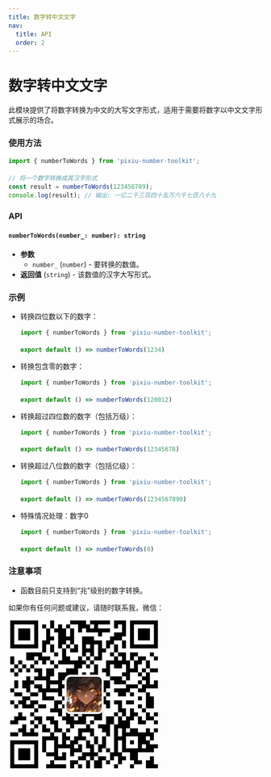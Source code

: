 ```yaml
---
title: 数字转中文文字
nav:
  title: API
  order: 2
---
```


# 数字转中文文字

此模块提供了将数字转换为中文的大写文字形式，适用于需要将数字以中文文字形式展示的场合。

### 使用方法

```js
import { numberToWords } from 'pixiu-number-toolkit';

// 将一个数字转换成其汉字形式
const result = numberToWords(123456789);
console.log(result); // 输出: 一亿二千三百四十五万六千七百八十九
```

### API

#### `numberToWords(number_: number): string`

- **参数**
  - `number_` (`number`) - 要转换的数值。
- **返回值** (`string`) - 该数值的汉字大写形式。

### 示例

- 转换四位数以下的数字：
  ```jsx
  import { numberToWords } from 'pixiu-number-toolkit';

  export default () => numberToWords(1234)
  ```

- 转换包含零的数字：
  ```jsx
  import { numberToWords } from 'pixiu-number-toolkit';

  export default () => numberToWords(120012)
  ```

- 转换超过四位数的数字（包括万级）：
  ```jsx
  import { numberToWords } from 'pixiu-number-toolkit';

  export default () => numberToWords(12345678)
  ```

- 转换超过八位数的数字（包括亿级）：
  ```jsx
  import { numberToWords } from 'pixiu-number-toolkit';

  export default () => numberToWords(1234567890)
  ```

- 特殊情况处理：数字0
  ```jsx
  import { numberToWords } from 'pixiu-number-toolkit';

  export default () => numberToWords(0)
  ```

### 注意事项

- 函数目前只支持到“兆”级别的数字转换。


如果你有任何问题或建议，请随时联系我，微信：

![辰火流光](../wx.png)


